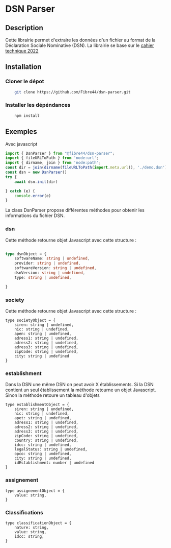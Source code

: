 # DSN Parser #
## Description ##

Cette librairie permet d'extraire les données d'un fichier au format de la Déclaration Sociale Nominative (DSN). La librairie se base sur le [cahier technique 2022 ](https://www.net-entreprises.fr/media/documentation/dsn-cahier-technique-2022.1.pdf "norme DSN 2022")

## Installation ##

### Cloner le dépot ###

```bash
    git clone https://github.com/Fibre44/dsn-parser.git
```

### Installer les dépéndances ###
```bash
    npm install
```

## Exemples ##

Avec javascript
```javascript
import { DsnParser } from "@fibre44/dsn-parser";
import { fileURLToPath } from 'node:url';
import { dirname, join } from 'node:path';
const dir = join(dirname(fileURLToPath(import.meta.url)), './demo.dsn')
const dsn = new DsnParser()
try {
    await dsn.init(dir)

} catch (e) {
    console.error(e)
}
```

La class DsnParser propose différentes méthodes pour obtenir les informations du fichier DSN.

### dsn ###

Cette méthode retourne objet Javascript avec cette structure :

``` typescript

type dsnObject = {
    softwareName: string | undefined,
    provider: string | undefined,
    softwareVersion: string | undefined,
    dsnVersion: string | undefined,
    type: string | undefined,

}
```
### society ###
Cette méthode retourne objet Javascript avec cette structure :

```
type societyObject = {
    siren: string | undefined,
    nic: string | undefined,
    apen: string | undefined,
    adress1: string | undefined,
    adress2: string | undefined,
    adress3: string | undefined,
    zipCode: string | undefined,
    city: string | undefined
}
```
### establishment ###
Dans la DSN une même DSN on peut avoir X établissements. Si la DSN contient un seul établissement la méthode retourne un objet Javascript. Sinon la méthode retoure un tableau d'objets
```
type establishmentObject = {
    siren: string | undefined,
    nic: string | undefined,
    apet: string | undefined,
    adress1: string | undefined,
    adress2: string | undefined,
    adress3: string | undefined,
    zipCode: string | undefined,
    country: string | undefined,
    idcc: string | undefined,
    legalStatus: string | undefined,
    opco: string | undefined,
    city: string | undefined,
    idEstablishment: number | undefined
}
```
### assignement ###
```
type assignementObject = {
    value: string,
}
```
### Classifications ###
```
type classificationObject = {
    nature: string,
    value: string,
    idcc: string,
}
```

